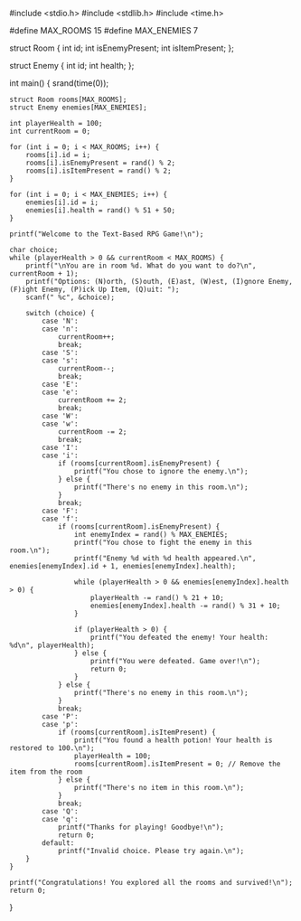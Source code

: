 #include <stdio.h>
#include <stdlib.h>
#include <time.h>

#define MAX_ROOMS 15
#define MAX_ENEMIES 7

struct Room {
    int id;
    int isEnemyPresent;
    int isItemPresent;
};

struct Enemy {
    int id;
    int health;
};

int main() {
    srand(time(0));

    struct Room rooms[MAX_ROOMS];
    struct Enemy enemies[MAX_ENEMIES];

    int playerHealth = 100;
    int currentRoom = 0;

    for (int i = 0; i < MAX_ROOMS; i++) {
        rooms[i].id = i;
        rooms[i].isEnemyPresent = rand() % 2;
        rooms[i].isItemPresent = rand() % 2;
    }

    for (int i = 0; i < MAX_ENEMIES; i++) {
        enemies[i].id = i;
        enemies[i].health = rand() % 51 + 50;
    }

    printf("Welcome to the Text-Based RPG Game!\n");

    char choice;
    while (playerHealth > 0 && currentRoom < MAX_ROOMS) {
        printf("\nYou are in room %d. What do you want to do?\n", currentRoom + 1);
        printf("Options: (N)orth, (S)outh, (E)ast, (W)est, (I)gnore Enemy, (F)ight Enemy, (P)ick Up Item, (Q)uit: ");
        scanf(" %c", &choice);

        switch (choice) {
            case 'N':
            case 'n':
                currentRoom++;
                break;
            case 'S':
            case 's':
                currentRoom--;
                break;
            case 'E':
            case 'e':
                currentRoom += 2;
                break;
            case 'W':
            case 'w':
                currentRoom -= 2;
                break;
            case 'I':
            case 'i':
                if (rooms[currentRoom].isEnemyPresent) {
                    printf("You chose to ignore the enemy.\n");
                } else {
                    printf("There's no enemy in this room.\n");
                }
                break;
            case 'F':
            case 'f':
                if (rooms[currentRoom].isEnemyPresent) {
                    int enemyIndex = rand() % MAX_ENEMIES;
                    printf("You chose to fight the enemy in this room.\n");
                    printf("Enemy %d with %d health appeared.\n", enemies[enemyIndex].id + 1, enemies[enemyIndex].health);

                    while (playerHealth > 0 && enemies[enemyIndex].health > 0) {
                        playerHealth -= rand() % 21 + 10;
                        enemies[enemyIndex].health -= rand() % 31 + 10;
                    }

                    if (playerHealth > 0) {
                        printf("You defeated the enemy! Your health: %d\n", playerHealth);
                    } else {
                        printf("You were defeated. Game over!\n");
                        return 0;
                    }
                } else {
                    printf("There's no enemy in this room.\n");
                }
                break;
            case 'P':
            case 'p':
                if (rooms[currentRoom].isItemPresent) {
                    printf("You found a health potion! Your health is restored to 100.\n");
                    playerHealth = 100;
                    rooms[currentRoom].isItemPresent = 0; // Remove the item from the room
                } else {
                    printf("There's no item in this room.\n");
                }
                break;
            case 'Q':
            case 'q':
                printf("Thanks for playing! Goodbye!\n");
                return 0;
            default:
                printf("Invalid choice. Please try again.\n");
        }
    }

    printf("Congratulations! You explored all the rooms and survived!\n");
    return 0;
}
